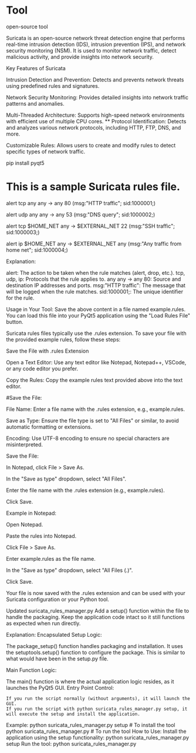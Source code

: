# Tool
open-source tool

Suricata is an open-source network threat detection engine that performs real-time intrusion detection (IDS), intrusion prevention (IPS), and network security monitoring (NSM). It is used to monitor network traffic, detect malicious activity, and provide insights into network security.

Key Features of Suricata

Intrusion Detection and Prevention: 
              Detects and prevents network threats using predefined rules and signatures.
              
Network Security Monitoring: 
              Provides detailed insights into network traffic patterns and anomalies.
              
Multi-Threaded Architecture:
              Supports high-speed network environments with efficient use of multiple CPU cores.
              **
Protocol Identification:
              Detects and analyzes various network protocols, including HTTP, FTP, DNS, and more.
              
Customizable Rules: 
              Allows users to create and modify rules to detect specific types of network traffic.

pip install pyqt5


# This is a sample Suricata rules file.

alert tcp any any -> any 80 (msg:"HTTP traffic"; sid:1000001;)

alert udp any any -> any 53 (msg:"DNS query"; sid:1000002;)

alert tcp $HOME_NET any -> $EXTERNAL_NET 22 (msg:"SSH traffic"; sid:1000003;)

alert ip $HOME_NET any -> $EXTERNAL_NET any (msg:"Any traffic from home net"; sid:1000004;)

Explanation:

 alert:
    The action to be taken when the rule matches (alert, drop, etc.).
    tcp, udp, ip: Protocols that the rule applies to.
    any any -> any 80: Source and destination IP addresses and ports.
    msg:"HTTP traffic": The message that will be logged when the rule matches.
    sid:1000001;: The unique identifier for the rule.

Usage in Your Tool:
    Save the above content in a file named example.rules.
    You can load this file into your PyQt5 application using the "Load Rules File" button.


Suricata rules files typically use the .rules extension. To save your file with the provided example rules, follow these steps:

Save the File with .rules Extension

Open a Text Editor: Use any text editor like Notepad, Notepad++, VSCode, or any code editor you prefer.

Copy the Rules: Copy the example rules text provided above into the text editor.

#Save the File:

File Name:
    Enter a file name with the .rules extension, e.g., example.rules.
    
Save as Type:
    Ensure the file type is set to "All Files" or similar, to avoid automatic formatting or extensions.
    
Encoding: 
    Use UTF-8 encoding to ensure no special characters are misinterpreted.
    
Save the File:

  In Notepad, click File > Save As.
  
  In the "Save as type" dropdown, select "All Files".
  
  Enter the file name with the .rules extension (e.g., example.rules).
  
  Click Save.

Example in Notepad:
  
  Open Notepad.
  
  Paste the rules into Notepad.
  
  Click File > Save As.
  
  Enter example.rules as the file name.
  
  In the "Save as type" dropdown, select "All Files (.)".
  
  Click Save.

Your file is now saved with the .rules extension and can be used with your Suricata configuration or your Python tool.

Updated suricata_rules_manager.py
Add a setup() function within the file to handle the packaging.
Keep the application code intact so it still functions as expected when run directly.

Explanation:
Encapsulated Setup Logic:

The package_setup() function handles packaging and installation. It uses the setuptools.setup() function to configure the package. This is similar to what would have been in the setup.py file.

Main Function Logic:

The main() function is where the actual application logic resides, as it launches the PyQt5 GUI.
Entry Point Control:
    
    If you run the script normally (without arguments), it will launch the GUI.
    If you run the script with python suricata_rules_manager.py setup, it will execute the setup and install the application.
Example:
    python suricata_rules_manager.py setup  # To install the tool
    python suricata_rules_manager.py        # To run the tool
How to Use:
  Install the application using the setup functionality:
      python suricata_rules_manager.py setup
Run the tool:
      python suricata_rules_manager.py
